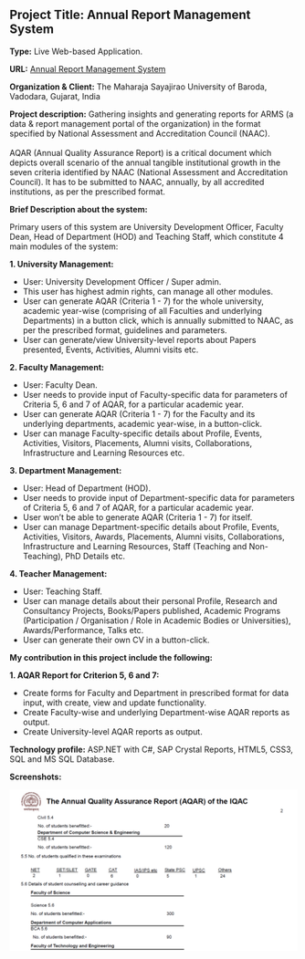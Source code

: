 ## Project Title: Annual Report Management System

**Type:** Live Web-based Application. 

**URL:** <a href="http://ccc.msubaroda.ac.in/AnnualRep/">Annual Report Management System</a> 

**Organization & Client:** The Maharaja Sayajirao University of Baroda, Vadodara, Gujarat, India

**Project description:** Gathering insights and generating reports for ARMS (a data & report management portal of the organization) in the format specified by National Assessment and Accreditation Council (NAAC).<br><br>AQAR (Annual Quality Assurance Report) is a critical document which depicts overall scenario of the annual tangible institutional growth in the seven criteria identified by NAAC (National Assessment and Accreditation Council). It has to be submitted to NAAC, annually, by all accredited institutions, as per the prescribed format.

**Brief Description about the system:**

Primary users of this system are University Development Officer, Faculty Dean, Head of Department (HOD) and Teaching Staff, which constitute 4 main modules of the system:

**1. University Management:**
* User: University Development Officer / Super admin.
* This user has highest admin rights, can manage all other modules.
* User can generate AQAR (Criteria 1 - 7) for the whole university, academic year-wise (comprising of all Faculties and underlying Departments) in a button click, which is annually submitted to NAAC, as per the prescribed format, guidelines and parameters.
* User can generate/view University-level reports about Papers presented, Events, Activities, Alumni visits etc.

**2. Faculty Management:**
* User: Faculty Dean.
* User needs to provide input of Faculty-specific data for parameters of Criteria 5, 6 and 7 of AQAR, for a particular academic year.
* User can generate AQAR (Criteria 1 - 7) for the Faculty and its underlying departments, academic year-wise, in a button-click. 
* User can manage Faculty-specific details about Profile, Events, Activities, Visitors, Placements, Alumni visits, Collaborations, Infrastructure and Learning Resources etc.

**3. Department Management:**
* User: Head of Department (HOD).
* User needs to provide input of Department-specific data for parameters of Criteria 5, 6 and 7 of AQAR, for a particular academic year.
* User won’t be able to generate AQAR (Criteria 1 - 7) for itself.
* User can manage Department-specific details about Profile, Events, Activities, Visitors, Awards, Placements, Alumni visits, Collaborations, Infrastructure and Learning Resources, Staff (Teaching and Non-Teaching), PhD Details etc.

**4. Teacher Management:**
* User: Teaching Staff.
* User can manage details about their personal Profile, Research and Consultancy Projects, Books/Papers published, Academic Programs (Participation / Organisation / Role in Academic Bodies or Universities), Awards/Performance, Talks etc.
* User can generate their own CV in a button-click.

**My contribution in this project include the following:**

**1. AQAR Report for Criterion 5, 6 and 7:**
* Create forms for Faculty and Department in prescribed format for data input, with create, view and update functionality.
* Create Faculty-wise and underlying Department-wise AQAR reports as output.
* Create University-level AQAR reports as output.

**Technology profile:** ASP.NET with C#, SAP Crystal Reports, HTML5, CSS3, SQL and MS SQL Database.

**Screenshots:**

<img src="../images/annual_report/1.png?raw=true"/>
